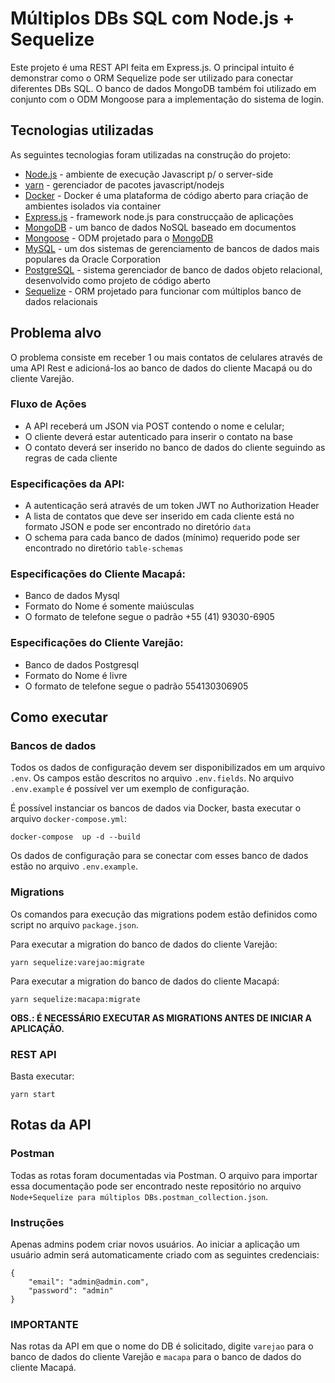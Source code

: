 # Múltiplos DBs SQL com Node.js + Sequelize

Este projeto é uma REST API feita em Express.js. O principal intuito é demonstrar como o ORM Sequelize pode ser utilizado para conectar diferentes DBs SQL. O banco de dados MongoDB também foi utilizado em conjunto com o ODM Mongoose para a implementação do sistema de login.

## Tecnologias utilizadas

As seguintes tecnologias foram utilizadas na construção do projeto:

* [Node.js] - ambiente de execução Javascript p/ o server-side
* [yarn] - gerenciador de pacotes javascript/nodejs
* [Docker] - Docker é uma plataforma de código aberto para criação de ambientes isolados via container
* [Express.js] - framework node.js para construcçaão de aplicações 
* [MongoDB] - um banco de dados NoSQL baseado em documentos
* [Mongoose] - ODM projetado para o [MongoDB]
* [MySQL] - um dos sistemas de gerenciamento de bancos de dados mais populares da Oracle Corporation
* [PostgreSQL] - sistema gerenciador de banco de dados objeto relacional, desenvolvido como projeto de código aberto
* [Sequelize] - ORM projetado para funcionar com múltiplos banco de dados relacionais

## Problema alvo

O problema consiste em receber 1 ou mais contatos de celulares através de uma API Rest e adicioná-los ao banco de dados do cliente Macapá ou do cliente Varejão.

### Fluxo de Ações
- A API receberá um JSON via POST contendo o nome e celular;
- O cliente deverá estar autenticado para inserir o contato na base
- O contato deverá ser inserido no banco de dados do cliente seguindo as regras de cada cliente

### Especificações da API:
- A autenticação será através de um token JWT no Authorization Header
- A lista de contatos que deve ser inserido em cada cliente está no formato JSON e pode ser encontrado no diretório `data`
- O schema para cada banco de dados (mínimo) requerido pode ser encontrado no diretório `table-schemas`

### Especificações do Cliente Macapá:
- Banco de dados Mysql
- Formato do Nome é somente maiúsculas
- O formato de telefone segue o padrão +55 (41) 93030-6905

### Especificações do Cliente Varejão:
- Banco de dados Postgresql
- Formato do Nome é livre
- O formato de telefone segue o padrão 554130306905

##  Como executar

### Bancos de dados

Todos os dados de configuração devem ser disponibilizados em um arquivo `.env`. Os campos estão descritos no arquivo `.env.fields`. No arquivo `.env.example` é possível ver um exemplo de configuração. 

É possível instanciar os bancos de dados via Docker, basta executar o arquivo `docker-compose.yml`:

    docker-compose  up -d --build

Os dados de configuração para se conectar com esses banco de dados estão no arquivo `.env.example`.

### Migrations

Os comandos para execução das migrations podem estão definidos como script no arquivo `package.json`. 

Para executar a migration do banco de dados do cliente Varejão:

    yarn sequelize:varejao:migrate

Para executar a migration do banco de dados do cliente Macapá:

    yarn sequelize:macapa:migrate

**OBS.: É NECESSÁRIO EXECUTAR AS MIGRATIONS ANTES DE INICIAR A APLICAÇÃO.**

### REST API

Basta executar:

    yarn start


## Rotas da API

### Postman

Todas as rotas foram documentadas via Postman. O arquivo para importar essa documentação pode ser encontrado neste repositório no arquivo `Node+Sequelize para múltiplos DBs.postman_collection.json`.
 
### Instruções

Apenas admins podem criar novos usuários. Ao iniciar a aplicação um usuário admin será automaticamente criado com as seguintes credenciais:

    {
        "email": "admin@admin.com",
        "password": "admin"
    }


### **IMPORTANTE**

Nas rotas da API em que o nome do DB é solicitado, digite `varejao` para o banco de dados do cliente Varejão e `macapa` para o banco de dados do cliente Macapá.



[NodeJS]: <https://nodejs.org>
[Docker]: <https://www.docker.com>
[MongoDB]: <https://www.mongodb.com>
[yarn]: <https://yarnpkg.com/>
[Node.js]: <https://nodejs.org>
[Express.js]: <https://expressjs.com>
[Mongoose]: <https://mongoosejs.com>
[MySQL]: <https://www.mysql.com/>
[PostgreSQL]: <https://www.postgresql.org/>
[Sequelize]: <https://sequelize.org>